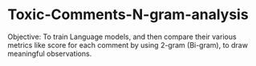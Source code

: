 # Toxic-Comments-N-gram-analysis
Objective: To train Language models, and then compare their various metrics like score for each comment by using 2-gram (Bi-gram), to draw meaningful observations.
